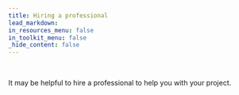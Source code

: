 ```yaml
---
title: Hiring a professional
lead_markdown:
in_resources_menu: false
in_toolkit_menu: false
_hide_content: false
---
```



&nbsp;

It may be helpful to hire a professional to help you with your project.&nbsp;&nbsp;